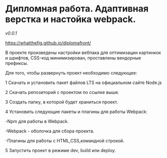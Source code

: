 <h1>Дипломная работа. Адаптивная верстка и настойка webpack.</h1>


*v0.0.1*


https://whatthefig.github.io/diplomafront/



В проекте произведены настройки вебпака для оптимизации картинкок и шрифтов, CSS-код минимизирован, проставлены вендорные префиксы. 



Для того, чтобы развернуть проект необходимо следующее:



1 Скачать и установить пакет файлов LTS на официальном сайте Node.js



2 Скачать репозиторий с проектом по ссылке выше.



3 Создать папку, в которой будет храниться проект.



4 Установить следующие пакеты и плагины для работы Webpack:


 -Npm для работы в Webpack.
 
 -Webpack - оболочка для сбора проекта.
 
 -Плагины для работы с HTML,CSS,командной строкой.


5 Запустить проект в режиме dev, build или deploy.

